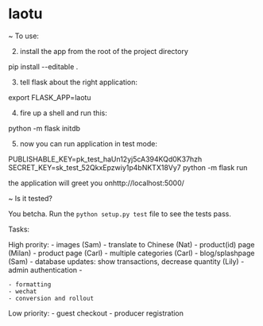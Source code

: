 # laotu

~ To use:

2. install the app from the root of the project directory

pip install --editable .

3. tell flask about the right application:

export FLASK_APP=laotu

4. fire up a shell and run this:

python -m flask initdb

5. now you can run application in test mode:

PUBLISHABLE_KEY=pk_test_haUn12yj5cA394KQd0K37hzh SECRET_KEY=sk_test_52QkxEpzwiy1p4bNKTX18Vy7 python -m flask run

the application will greet you onhttp://localhost:5000/

~ Is it tested?

You betcha.  Run the `python setup.py test` file to
see the tests pass.



Tasks:


High prority:
    - images (Sam)
    - translate to Chinese (Nat)
    - product(id) page (Milan)
    - product page (Carl)
    - multiple categories (Carl)
    - blog/splashpage (Sam)
    - database updates: show transactions, decrease quantity (Lily)
    - admin authentication 
    - 
    
    - formatting
    - wechat
    - conversion and rollout


Low priority:
    - guest checkout
    - producer registration


